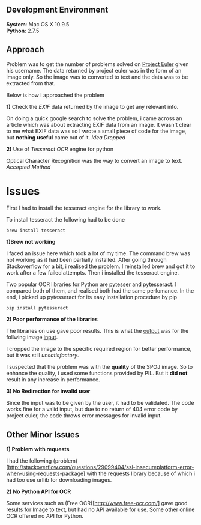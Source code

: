 ## Development Environment

**System**:	Mac OS X 10.9.5    
**Python**: 2.7.5

## Approach  

Problem was to get the number of problems solved on [Project Euler](https://www.projecteuler.net) given his username.
The data returned by project euler was in the form of an image only. So the image was to converted to text and the data was to be extracted from that.

Below is how I approached the problem

**1)** Check the _EXIF_ data returned by the image to get any relevant info.

On doing a quick google search to solve the problem, i came across an article which was about extracting EXIF data from an image. It wasn't clear to me what EXIF data was so I wrote a small piece of code for the image, but **nothing useful** came out of it. _Idea Dropped_

**2)** Use of _Tesseract OCR_ engine for python

Optical Character Recognition was the way to convert an image to text. _Accepted Method_

# Issues

First I had to install the tesseract engine for the library to work. 

To install tesseract the following had to be done
``` shell
brew install tesseract
```
**1)Brew not working**

I faced an issue here which took a lot of my time. The command brew was not working as it had been partially installed. After going through Stackoverflow for a bit, i realised the problem. I reinstalled brew and got it to work after a few failed attempts. Then i installed the tesseract engine.

Two popular OCR libraries for Python are [pytesser](https://code.google.com/p/pytesser/) and [pytesseract](https://github.com/madmaze/pytesseract). I compared both of them, and realised both had the same perfomance. In the end, i picked up pytesseract for its easy installation procedure by pip 

```python
pip install pytesseract
```

**2) Poor performance of the libraries**

The libraries on use gave poor results. This is what the [output](https://github.com/SambitAcharya/Mini-Projects/blob/master/Python/Scrape%20Euler/out.txt) was for the follwing image [input](https://projecteuler.net/profile/praveen97uma.png).  

I cropped the image to the specific required region for better performance, but it was still _unsatisfactory_.

I suspected that the problem was with the **quality** of the SPOJ image. So to enhance the quality, i used some functions provided by PIL. But it **did not** result in any increase in performance.

**3) No Redirection for invalid user**

Since the input was to be given by the user, it had to be validated. The code works fine for a valid input, but due to no return of 404 error code by project euler, the code throws error messages for invalid input.


## Other Minor Issues

**1) Problem with requests**

I had the following (problem)[http://stackoverflow.com/questions/29099404/ssl-insecureplatform-error-when-using-requests-package] with the requests library because of which i had too use urllib for downloading images.

**2) No Python API for OCR**

Some services such as (Free OCR)[http://www.free-ocr.com/] gave good results for Image to text, but had no API available for use. Some other online OCR offered no API for Python.
